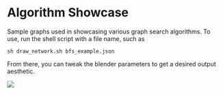 Algorithm Showcase
==================

Sample graphs used in showcasing various graph search algorithms. To use, run
the shell script with a file name, such as

```
sh draw_network.sh bfs_example.json
```

From there, you can tweak the blender parameters to get a desired output
aesthetic.

![](http://i.imgur.com/Ll0AMBU.png)
